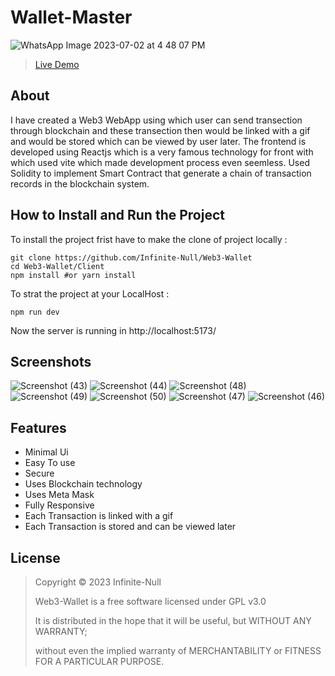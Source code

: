 # Wallet-Master

![WhatsApp Image 2023-07-02 at 4 48 07 PM](https://github.com/Infinite-Null/Wallet-Master/assets/97950192/1283eb69-4bce-4191-a29e-f03dcb1865b9)


>[Live Demo](https://web3-5388b.web.app/)

## About

I have created a Web3 WebApp using which user can send transection through blockchain and these transection then would be 
linked with a gif and would be stored which can be viewed by user later. The frontend is developed using Reactjs which is a very
famous technology for front with which used vite which made development process even seemless. Used Solidity to implement Smart 
Contract that generate a chain of transaction records in the blockchain system.

## How to Install and Run the Project

To install the project frist have to make the clone of project locally :

```
git clone https://github.com/Infinite-Null/Web3-Wallet
cd Web3-Wallet/Client
npm install #or yarn install
```

To strat the project at your LocalHost :

```
npm run dev
```

Now the server is running in http://localhost:5173/

## Screenshots

![Screenshot (43)](https://github.com/Infinite-Null/Wallet-Master/assets/97950192/ac7fa5d6-1ad9-4fc1-a293-c32f6677e433) ![Screenshot (44)](https://github.com/Infinite-Null/Wallet-Master/assets/97950192/2318c294-ddc6-4311-9b32-3cc1c40f9acb) ![Screenshot (48)](https://github.com/Infinite-Null/Wallet-Master/assets/97950192/4a0b9ed2-0bdd-42fe-bfb6-6318a6988bc2)
![Screenshot (49)](https://github.com/Infinite-Null/Wallet-Master/assets/97950192/010158a4-935c-4dab-a860-919370673050) ![Screenshot (50)](https://github.com/Infinite-Null/Wallet-Master/assets/97950192/b1dbfe88-86ef-45b2-b080-8a407bf16721) ![Screenshot (47)](https://github.com/Infinite-Null/Wallet-Master/assets/97950192/03bd5cdf-2a65-4688-962e-f0fed29729b4)
![Screenshot (46)](https://github.com/Infinite-Null/Wallet-Master/assets/97950192/5bf7e54a-e78c-4847-bdbf-16b57a205fcd)

## Features
* Minimal Ui
* Easy To use
* Secure
* Uses Blockchain technology
* Uses Meta Mask
* Fully Responsive
* Each Transaction is linked with a gif
* Each Transaction is stored and can be viewed later

## License
>Copyright © 2023 Infinite-Null
>
>Web3-Wallet is a free software licensed under GPL v3.0
>
>It is distributed in the hope that it will be useful, but WITHOUT ANY WARRANTY;
>
>without even the implied warranty of MERCHANTABILITY or FITNESS FOR A PARTICULAR PURPOSE.
